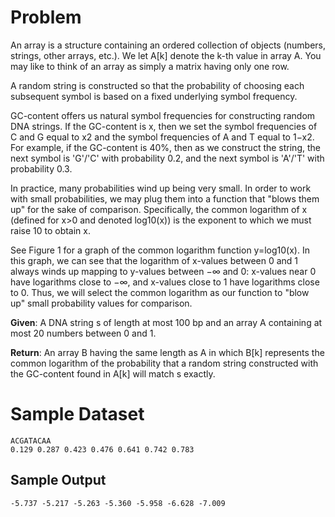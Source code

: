 # Problem

An array is a structure containing an ordered collection of objects (numbers, strings, other arrays, etc.). We let A[k] denote the k-th value in array A. You may like to think of an array as simply a matrix having only one row.

A random string is constructed so that the probability of choosing each subsequent symbol is based on a fixed underlying symbol frequency.

GC-content offers us natural symbol frequencies for constructing random DNA strings. If the GC-content is x, then we set the symbol frequencies of C and G equal to x2 and the symbol frequencies of A and T equal to 1−x2. For example, if the GC-content is 40%, then as we construct the string, the next symbol is 'G'/'C' with probability 0.2, and the next symbol is 'A'/'T' with probability 0.3.

In practice, many probabilities wind up being very small. In order to work with small probabilities, we may plug them into a function that "blows them up" for the sake of comparison. Specifically, the common logarithm of x (defined for x>0 and denoted log10(x)) is the exponent to which we must raise 10 to obtain x.

See Figure 1 for a graph of the common logarithm function y=log10(x). In this graph, we can see that the logarithm of x-values between 0 and 1 always winds up mapping to y-values between −∞ and 0: x-values near 0 have logarithms close to −∞, and x-values close to 1 have logarithms close to 0. Thus, we will select the common logarithm as our function to "blow up" small probability values for comparison.

**Given**: A DNA string s of length at most 100 bp and an array A containing at most 20 numbers between 0 and 1.

**Return**: An array B having the same length as A in which B[k] represents the common logarithm of the probability that a random string constructed with the GC-content found in A[k] will match s exactly.

# Sample Dataset

```
ACGATACAA
0.129 0.287 0.423 0.476 0.641 0.742 0.783
```

## Sample Output

```
-5.737 -5.217 -5.263 -5.360 -5.958 -6.628 -7.009
```
